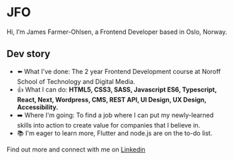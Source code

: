 # JFO
Hi, I’m James Farmer-Ohlsen, a Frontend Developer based in Oslo, Norway.

## Dev story
- ⬅️ What I've done: The 2 year Frontend Development course at Noroff School of Technology and Digital Media.
- 👍 What I can do: **HTML5, CSS3, SASS, Javascript ES6, Typescript, React, Next, Wordpress, CMS, REST API, UI Design, UX Design, Accessibility.**
- ➡️ Where I'm going: To find a job where I can put my newly-learned skills into action to create value for companies that I believe in.  
- :books: I'm eager to learn more, Flutter and node.js are on the to-do list. 

Find out more and connect with me on [Linkedin](https://www.linkedin.com/in/james-farmer-ohlsen-b2bb01223/)


<!---
Jimbo-Farmer/Jimbo-Farmer is a ✨ special ✨ repository because its `README.md` (this file) appears on your GitHub profile.
You can click the Preview link to take a look at your changes.
--->
